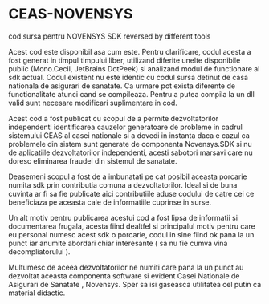 # CEAS-NOVENSYS
cod sursa pentru NOVENSYS SDK reversed by different tools

Acest cod este disponibil asa cum este. Pentru clarificare, codul acesta a fost generat in timpul timpului liber,
utilizand diferite unelte disponibile public (Mono.Cecil, JetBrains DotPeek) 
si analizand modul de functionare al sdk actual.
Codul existent nu este identic cu codul sursa detinut de casa nationala de asigurari de sanatate.
Ca urmare pot exista diferente de functionalitate atunci cand se compileaza.
Pentru a putea compila la un dll valid sunt necesare modificari suplimentare in cod.

Acest cod a fost publicat cu scopul de a permite dezvoltatorilor independenti 
identificarea cauzelor generatoare de probleme in cadrul sistemului CEAS al casei nationale 
si  a dovedi in instanta daca e cazul ca problemele din sistem 
sunt generate de componenta Novensys.SDK si nu de aplicatiile dezvoltatorilor independenti,
acesti sabotori marsavi care nu doresc eliminarea fraudei din sistemul de sanatate.


Deasemeni scopul a fost de a imbunatati pe cat posibil aceasta porcarie numita sdk prin contributia comuna
a dezvoltatorilor. Ideal si de buna cuvinta ar fi sa fie publicate aici contributiile aduse codului
de catre cei ce beneficiaza pe aceasta cale de informatiile cuprinse in surse.

Un alt motiv pentru publicarea acestui cod a fost lipsa de informatii si documentarea frugala, acesta fiind dealtfel
si principalul motiv pentru care eu personal numesc acest sdk o porcarie, codul in sine fiind ok pana la un punct iar anumite abordari chiar interesante ( sa nu fie cumva vina decompliatorului ).

Multumesc de aceea dezvoltatorilor ne numiti care pana la un punct au dezvoltat aceasta componenta software si evident Casei Nationale de Asigurari de Sanatate , Novensys. Sper sa isi gaseasca utilitatea cel putin ca material didactic.








